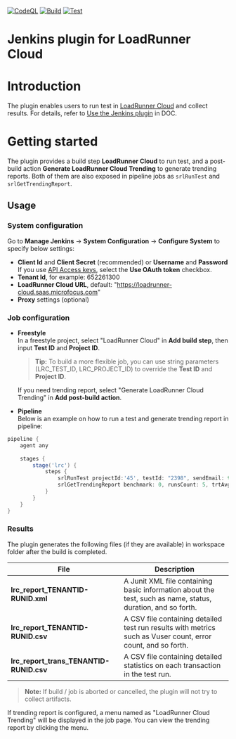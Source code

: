 [![CodeQL](https://github.com/MicroFocus/lrc-jk-plugin/actions/workflows/codeql.yml/badge.svg)](https://github.com/MicroFocus/lrc-jk-plugin/actions/workflows/codeql.yml)
[![Build](https://github.com/MicroFocus/lrc-jk-plugin/actions/workflows/build.yml/badge.svg)](https://github.com/MicroFocus/lrc-jk-plugin/actions/workflows/build.yml)
[![Test](https://github.com/MicroFocus/lrc-jk-plugin/actions/workflows/test.yml/badge.svg)](https://github.com/MicroFocus/lrc-jk-plugin/actions/workflows/test.yml)

# Jenkins plugin for LoadRunner Cloud

# Introduction

The plugin enables users to run test in [LoadRunner Cloud](https://admhelp.microfocus.com/lrc/en/Latest/Content/Storm/c_Getting_started.htm) and collect results. For details, refer to [Use the Jenkins plugin](https://admhelp.microfocus.com/lrc/en/Latest/Content/Storm/t_ci_plugins.htm#mt-item-0) in DOC.

# Getting started

The plugin provides a build step **LoadRunner Cloud** to run test, and a post-build action **Generate LoadRunner Cloud Trending** to generate trending reports.
Both of them are also exposed in pipeline jobs as `srlRunTest` and `srlGetTrendingReport`.

## Usage

### System configuration
Go to **Manage Jenkins** &rarr; **System Configuration** &rarr; **Configure System** to specify below settings: 
 - **Client Id** and **Client Secret** (recommended) or **Username** and **Password**  
   If you use [API Access keys](https://admhelp.microfocus.com/lrc/en/Latest/Content/Storm/Admin-APIAccess.htm), select the **Use OAuth token** checkbox.
 - **Tenant Id**, for example: 652261300
 - **LoadRunner Cloud URL**, default: "https://loadrunner-cloud.saas.microfocus.com"
 - **Proxy** settings (optional)

### Job configuration
- **Freestyle**  
   In a freestyle project, select "LoadRunner Cloud" in **Add build step**, then input **Test ID** and **Project ID**.  
   > **Tip:**
   To build a more flexible job, you can use string parameters (LRC_TEST_ID, LRC_PROJECT_ID) to override the **Test ID** and **Project ID**.  

   If you need trending report, select "Generate LoadRunner Cloud Trending" in **Add post-build action**.
- **Pipeline**  
   Below is an example on how to run a test and generate trending report in pipeline:

```groovy
pipeline {
    agent any
    
    stages {
        stage('lrc') {    
            steps {
                srlRunTest projectId:'45', testId: "2398", sendEmail: true
                srlGetTrendingReport benchmark: 0, runsCount: 5, trtAvgThresholdImprovement: 5,trtAvgThresholdMajorRegression: 10, trtAvgThresholdMinorRegression: 5, trtPercentileThresholdImprovement: 5, trtPercentileThresholdMajorRegression: 10, trtPercentileThresholdMinorRegression: 5
            }
        }
    }
}
```

### Results

The plugin generates the following files (if they are available) in workspace folder after the build is completed.

| File                                    | Description                                                                                                  |
|-----------------------------------------|--------------------------------------------------------------------------------------------------------------|
| **lrc_report_TENANTID-RUNID.xml**       | A Junit XML file containing basic information about the test, such as name, status, duration, and so forth.  |
| **lrc_report_TENANTID-RUNID.csv**       | A CSV file containing detailed test run results with metrics such as Vuser count, error count, and so forth. |
| **lrc_report_trans_TENANTID-RUNID.csv** | A CSV file containing detailed statistics on each transaction in the test run.                               |

> **Note:**
> If build / job is aborted or cancelled, the plugin will not try to collect artifacts.

If trending report is configured, a menu named as "LoadRunner Cloud Trending" will be displayed in the job page. You can view the trending report by clicking the menu.
